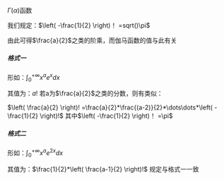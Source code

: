 $\Gamma(\alpha)$函数

我们规定：$\left( -\frac{1}{2} \right)！ =sqrt()\pi$

由此可得$\frac{a}{2}$之类的阶乘，而伽马函数的值与此有关
##### 格式一
形如：$\int^{+\infty}_{0}x^ae^xdx$

其值为：$a!$
若a为$\frac{a}{2}$之类的分数，则有类似：

$\left( \frac{a}{2} \right)! =\frac{a}{2}*\frac{(a-2)}{2}*\dots\dots*\left( -\frac{1}{2} \right)!$ 
其中$\left( -\frac{1}{2} \right)！ =\pi$

##### 格式二
形如：$\int^{+\infty}_{0}x^ae^{2x}dx$

其值为：$\frac{1}{2}*\left( \frac{a-1}{2} \right)!$
规定与格式一一致